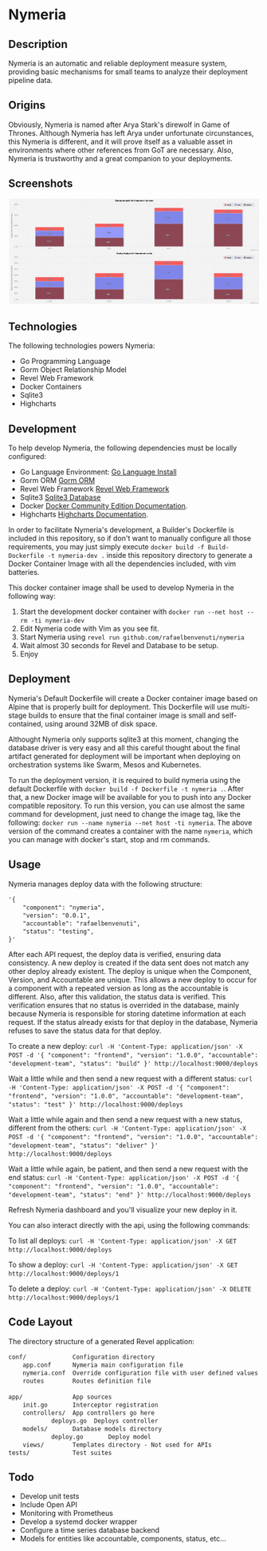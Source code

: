 # Nymeria

## Description

Nymeria is an automatic and reliable deployment measure system, providing basic mechanisms for small teams to analyze their deployment pipeline data.

## Origins

Obviously, Nymeria is named after Arya Stark's direwolf in Game of Thrones. Although Nymeria has left Arya under unfortunate circunstances, this Nymeria is different, and it will prove itself as a valuable asset in environments where other references from GoT are necessary. Also, Nymeria is trustworthy and a great companion to your deployments.

## Screenshots

![Nymeria Dashboard](/examples/dashboard.png?raw=true "Nymeria Dashboard")

## Technologies

The following technologies powers Nymeria:
* Go Programming Language
* Gorm Object Relationship Model
* Revel Web Framework
* Docker Containers
* Sqlite3
* Highcharts

## Development

To help develop Nymeria, the following dependencies must be locally configured:
* Go Language Environment: [Go Language Install](https://golang.org/doc/install)
* Gorm ORM [Gorm ORM](http://jinzhu.me/gorm)
* Revel Web Framework [Revel Web Framework](https://https://revel.github.io)
* Sqlite3 [Sqlite3 Database](https://www.sqlite.org)
* Docker [Docker Community Edition Documentation](https://docs.docker.com/engine/installation).
* Highcharts [Highcharts Documentation](https://www.highcharts.com/docs).

In order to facilitate Nymeria's development, a Builder's Dockerfile is included in this repository, so if don't want to manually configure all those requirements, you may just simply execute `docker build -f Build-Dockerfile -t nymeria-dev .` inside this repository directory to generate a Docker Container Image with all the dependencies included, with vim batteries.

This docker container image shall be used to develop Nymeria in the following way:
1. Start the development docker container with `docker run --net host --rm -ti nymeria-dev`
2. Edit Nymeria code with Vim as you see fit.
3. Start Nymeria using `revel run github.com/rafaelbenvenuti/nymeria`
4. Wait almost 30 seconds for Revel and Database to be setup.
5. Enjoy

## Deployment
Nymeria's Default Dockerfile will create a Docker container image based on Alpine that is properly built for deployment.
This Dockerfile will use multi-stage builds to ensure that the final container image is small and self-contained, using around 32MB of disk space. 

Althought Nymeria only supports sqlite3 at this moment, changing the database driver is very easy and all this careful thought about the final artifact generated for deployment will be important when deploying on orchestration systems like Swarm, Mesos and Kubernetes.

To run the deployment version, it is required to build nymeria using the default Dockerfile with `docker build -f Dockerfile -t nymeria .`.
After that, a new Docker image will be available for you to push into any Docker compatible repository. To run this version, you can use almost the same command for development, just need to change the image tag, like the following: `docker run --name nymeria --net host -ti nymeria`.
The above version of the command creates a container with the name `nymeria`, which you can manage with docker's start, stop and rm commands.

## Usage
Nymeria manages deploy data with the following structure:
```
'{ 
    "component": "nymeria", 
    "version": "0.0.1", 
    "accountable": "rafaelbenvenuti", 
    "status": "testing",
}'

```

After each API request, the deploy data is verified, ensuring data consistency. A new deploy is created if the data sent does not match any other deploy already existent. The deploy is unique when the Component, Version, and Accountable are unique. This allows a new deploy to occur for a component with a repeated version as long as the accountable is different. Also, after this validation, the status data is verified. This verification ensures that no status is overrided in the database, mainly because Nymeria is responsible for storing datetime information at each request. If the status already exists for that deploy in the database, Nymeria refuses to save the status data for that deploy.

To create a new deploy:
`curl -H 'Content-Type: application/json' -X POST -d '{ "component": "frontend", "version": "1.0.0", "accountable": "development-team", "status": "build" }' http://localhost:9000/deploys`

Wait a little while and then send a new request with a different status:
`curl -H 'Content-Type: application/json' -X POST -d '{ "component": "frontend", "version": "1.0.0", "accountable": "development-team", "status": "test" }' http://localhost:9000/deploys`

Wait a little while again and then send a new request with a new status, different from the others:
`curl -H 'Content-Type: application/json' -X POST -d '{ "component": "frontend", "version": "1.0.0", "accountable": "development-team", "status": "deliver" }' http://localhost:9000/deploys`

Wait a little while again, be patient, and then send a new request with the end status:
`curl -H 'Content-Type: application/json' -X POST -d '{ "component": "frontend", "version": "1.0.0", "accountable": "development-team", "status": "end" }' http://localhost:9000/deploys`

Refresh Nymeria dashboard and you'll visualize your new deploy in it.

You can also interact directly with the api, using the following commands:

To list all deploys:
`curl -H 'Content-Type: application/json' -X GET http://localhost:9000/deploys`

To show a deploy:
`curl -H 'Content-Type: application/json' -X GET http://localhost:9000/deploys/1`

To delete a deploy:
`curl -H 'Content-Type: application/json' -X DELETE http://localhost:9000/deploys/1`

## Code Layout

The directory structure of a generated Revel application:

    conf/             Configuration directory
        app.conf      Nymeria main configuration file
        nymeria.conf  Override configuration file with user defined values
        routes        Routes definition file

    app/              App sources
        init.go       Interceptor registration
        controllers/  App controllers go here
                deploys.go  Deploys controller
        models/       Database models directory
                deploy.go       Deploy model
        views/        Templates directory - Not used for APIs
    tests/            Test suites

## Todo
* Develop unit tests
* Include Open API
* Monitoring with Prometheus
* Develop a systemd docker wrapper
* Configure a time series database backend
* Models for entities like accountable, components, status, etc...

